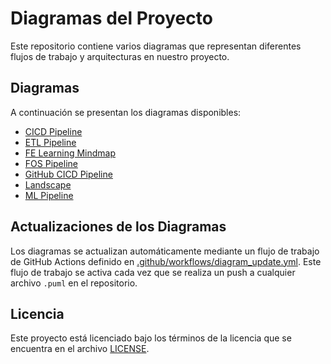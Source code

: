 # Diagramas del Proyecto

Este repositorio contiene varios diagramas que representan diferentes flujos de trabajo y arquitecturas en nuestro proyecto.

## Diagramas

A continuación se presentan los diagramas disponibles:

- [CICD Pipeline](images/cicd-pipeline.puml)
- [ETL Pipeline](images/etl-pipeline.puml)
- [FE Learning Mindmap](images/fe-learning-mindpam.puml)
- [FOS Pipeline](images/fos-pipeline.puml)
- [GitHub CICD Pipeline](images/gh-cicd-pipeline.puml)
- [Landscape](images/landscape.puml)
- [ML Pipeline](images/ml-pipeline.puml)

## Actualizaciones de los Diagramas

Los diagramas se actualizan automáticamente mediante un flujo de trabajo de GitHub Actions definido en [.github/workflows/diagram_update.yml](.github/workflows/diagram_update.yml). Este flujo de trabajo se activa cada vez que se realiza un push a cualquier archivo `.puml` en el repositorio.

## Licencia

Este proyecto está licenciado bajo los términos de la licencia que se encuentra en el archivo [LICENSE](LICENSE).